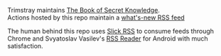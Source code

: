 Trimstray maintains [The Book of Secret Knowledge](https://github.com/trimstray/the-book-of-secret-knowledge).  
Actions hosted by this repo maintain a [what's-new RSS feed](https://botonomi.github.io/BoSK-Watch/feed.xml)

The human behind this repo uses [Slick RSS](https://github.com/hecktarzuli/slick-rss) to consume feeds through Chrome and Svyatoslav Vasilev's [RSS Reader](https://play.google.com/store/apps/details?id=com.madsvyat.simplerssreader&hl=en_US) for Android with much satisfaction.
